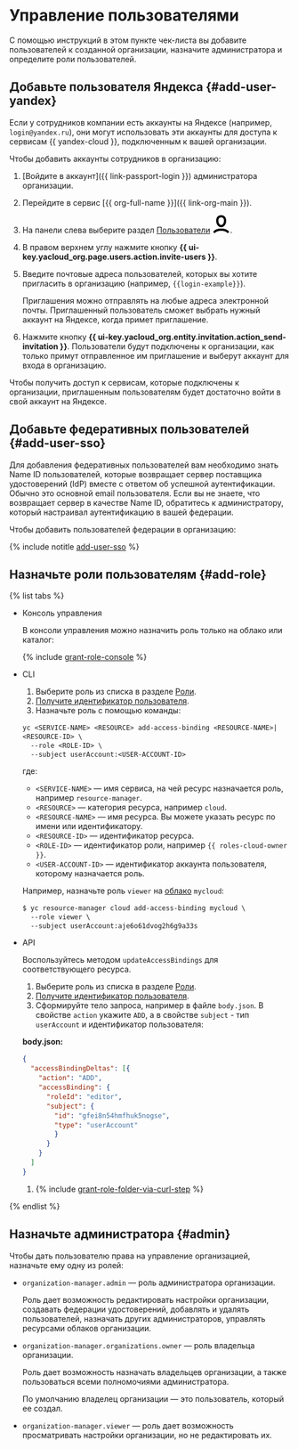 # Управление пользователями

С помощью инструкций в этом пункте чек-листа вы добавите пользователей к созданной организации, назначите администратора и определите роли пользователей. 

## Добавьте пользователя Яндекса {#add-user-yandex}

Если у сотрудников компании есть аккаунты на Яндексе (например, `login@yandex.ru`), они могут использовать эти аккаунты для доступа к сервисам {{ yandex-cloud }}, подключенным к вашей организации.

Чтобы добавить аккаунты сотрудников в организацию:

1. [Войдите в аккаунт]({{ link-passport-login }}) администратора организации.
1. Перейдите в сервис [{{ org-full-name }}]({{ link-org-main }}).
1. На панели слева выберите раздел [Пользователи](https://org.cloud.yandex.ru/users) ![icon-users](../../_assets/organization/icon-users.svg).
1. В правом верхнем углу нажмите кнопку **{{ ui-key.yacloud_org.page.users.action.invite-users }}**.
1. Введите почтовые адреса пользователей, которых вы хотите пригласить в организацию (например, `{{login-example}}`).

    Приглашения можно отправлять на любые адреса электронной почты. Приглашенный пользователь сможет выбрать нужный аккаунт на Яндексе, когда примет приглашение.

1. Нажмите кнопку **{{ ui-key.yacloud_org.entity.invitation.action_send-invitation }}**. Пользователи будут подключены к организации, как только примут отправленное им приглашение и выберут аккаунт для входа в организацию.

Чтобы получить доступ к сервисам, которые подключены к организации, приглашенным пользователям будет достаточно войти в свой аккаунт на Яндексе.

## Добавьте федеративных пользователей {#add-user-sso}

Для добавления федеративных пользователей вам необходимо знать Name ID пользователей, которые возвращает сервер поставщика удостоверений (IdP) вместе с ответом об успешной аутентификации. Обычно это основной email пользователя. Если вы не знаете, что возвращает сервер в качестве Name ID, обратитесь к администратору, который настраивал аутентификацию в вашей федерации.

Чтобы добавить пользователей федерации в организацию:

{% include notitle [add-user-sso](../../_includes/organization/add-user-sso.md) %}

## Назначьте роли пользователям {#add-role}

{% list tabs %}

- Консоль управления

  В консоли управления можно назначить роль только на облако или каталог:

  {% include [grant-role-console](../../_includes/grant-role-console.md) %}


- CLI 

  1. Выберите роль из списка в разделе [Роли](../../iam/concepts/access-control/roles.md).
  1. [Получите идентификатор пользователя](../../organization/operations/users-get.md).
  1. Назначьте роль с помощью команды:

    ```
    yc <SERVICE-NAME> <RESOURCE> add-access-binding <RESOURCE-NAME>|<RESOURCE-ID> \
      --role <ROLE-ID> \
      --subject userAccount:<USER-ACCOUNT-ID>
    ```

    где:

    * `<SERVICE-NAME>` — имя сервиса, на чей ресурс назначается роль, например `resource-manager`.
    * `<RESOURCE>` — категория ресурса, например `cloud`.
    * `<RESOURCE-NAME>` — имя ресурса. Вы можете указать ресурс по имени или идентификатору.
    * `<RESOURCE-ID>` — идентификатор ресурса.
    * `<ROLE-ID>` — идентификатор роли, например `{{ roles-cloud-owner }}`.
    * `<USER-ACCOUNT-ID>` — идентификатор аккаунта пользователя, которому назначается роль.

    Например, назначьте роль `viewer` на [облако](../../resource-manager/concepts/resources-hierarchy.md#folder) `mycloud`:

    ```
    $ yc resource-manager cloud add-access-binding mycloud \
      --role viewer \
      --subject userAccount:aje6o61dvog2h6g9a33s
    ```

- API

  Воспользуйтесь методом `updateAccessBindings` для соответствующего ресурса.

  1. Выберите роль из списка в разделе [Роли](../../iam/concepts/access-control/roles.md).
  1. [Получите идентификатор пользователя](../../organization/operations/users-get.md).
  1. Сформируйте тело запроса, например в файле `body.json`. В свойстве `action` укажите `ADD`, а в свойстве `subject` - тип `userAccount` и идентификатор пользователя:

    **body.json:**
    ```json
    {
      "accessBindingDeltas": [{
        "action": "ADD",
        "accessBinding": {
          "roleId": "editor",
          "subject": {
            "id": "gfei8n54hmfhuk5nogse",
            "type": "userAccount"
            }
          }
        }
      ]
    }
    ```
    
  1. {% include [grant-role-folder-via-curl-step](../../_includes/iam/grant-role-folder-via-curl-step.md) %} 
  
{% endlist %}


## Назначьте администратора {#admin}

Чтобы дать пользователю права на управление организацией, назначьте ему одну из ролей:

* `organization-manager.admin` — роль администратора организации.
  
  Роль дает возможность редактировать настройки организации, создавать федерации удостоверений, добавлять и удалять пользователей, назначать других администраторов, управлять ресурсами облаков организации.

* `organization-manager.organizations.owner` — роль владельца организации.
  
  Роль дает возможность назначать владельцев организации, а также пользоваться всеми полномочиями администратора.
  
  По умолчанию владелец организации — это пользователь, который ее создал.

* `organization-manager.viewer` — роль дает возможность просматривать настройки организации, но не редактировать их.